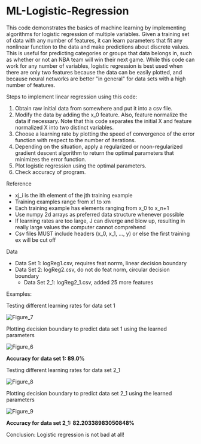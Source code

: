 # ML-Logistic-Regression
This code demonstrates the basics of machine learning by implementing algorithms for logistic regression of multiple variables. Given a training set of data with any number of features, it can learn parameters that fit any nonlinear function to the data and make predictions about discrete values. This is useful for predicting categories or groups that data belongs in, such as whether or not an NBA team will win their next game. While this code can work for any number of variables, logistic regression is best used when there are only two features because the data can be easily plotted, and because neural networks are better "in general" for data sets with a high number of features.

Steps to implement linear regression using this code:
1. Obtain raw initial data from somewhere and put it into a csv file.
2. Modify the data by adding the x_0 feature. Also, feature normalize the data if necessary. Note that this code separates the initial X and feature normalized X into two distinct variables.
3. Choose a learning rate by plotting the speed of convergence of the error function with respect to the number of iterations.
4. Depending on the situation, apply a regularized or noon-regularized gradient descent algorithm to return the optimal parameters that minimizes the error function.
5. Plot logistic regression using the optimal parameters.
6. Check accuracy of program.

Reference
- xj_i is the ith element of the jth training example
- Training examples range from x1 to xm
- Each training example has elements ranging from x_0 to x_n+1
- Use numpy 2d arrays as preferred data structure whenever possible
- If learning rates are too large, J can diverge and blow up, resulting in really large values the computer cannot comprehend
- Csv files MUST include headers (x_0, x_1, ..., y) or else the first training ex will be cut off

Data
- Data Set 1: logReg1.csv, requires feat norrm, linear decision boundary
- Data Set 2: logReg2.csv, do not do feat norm, circular decision boundary
  - Data Set 2_1: logReg2_1.csv, added 25 more features

Examples:

Testing different learning rates for data set 1

![Figure_7](https://user-images.githubusercontent.com/106856325/172010002-4dee1c72-47e1-408a-9400-a0fd5cd6cb10.png)

Plotting decision boundary to predict data set 1 using the learned parameters

![Figure_6](https://user-images.githubusercontent.com/106856325/172008981-2cdf73f8-832b-4ca5-a511-6977dea2ce06.png)

**Accuracy for data set 1: 89.0%**

Testing different learning rates for data set 2_1

![Figure_8](https://user-images.githubusercontent.com/106856325/172012051-e6a11d9c-e437-485f-a550-8d605cae5035.png)

Plotting decision boundary to predict data set 2_1 using the learned parameters

![Figure_9](https://user-images.githubusercontent.com/106856325/172012526-531efa2b-3c7a-46a7-901d-26a6cc1b192a.png)

**Accuracy for data set 2_1: 82.20338983050848%**

Conclusion: Logistic regression is not bad at all!

